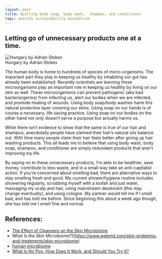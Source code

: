 ```yaml
---
layout: post
title: Quitting body soap, body wash,  shampoo, and conditioner
tags: anarchy sustainability minimalism
---
```


## Letting go of unnecessary products one at a time.

![Hungary by Adrian Stokes](https://upload.wikimedia.org/wikipedia/commons/thumb/7/7a/Hungary_%281909%29_%2814597289679%29.jpg/2000px-Hungary_%281909%29_%2814597289679%29.jpg)  
Hungary by Adrian Stokes


The human body is home to hundreds of species of micro-organisms. The important part they play in keeping us healthy by inhabiting our gut has already been established. Recently scientists are learning these microorganisms play an important role in keeping us healthy by living on our skin as well. These microorganisms can prevent pathogenic (aka bad bacteria/germs) from infecting us, alert our bodies when we are infected, and promote healing of wounds. Using body soap/body washes harm this natural protective layer covering our skins. Using soap on our hands is of course a necessary, life saving practice. Using soap on our bodies on the other hand not only doesn’t serve a purpose but actually harms us. 

While there isn’t evidence to show that the same is true of our hair and shampoo, anecdotally people have claimed their hair’s natural oils balance out. With time many people claim their hair feels better after giving up hair washing products. This all leads me to believe that using body wash, body soap, shampoo, and conditioner are simply redundant products that aren’t improving my life. 

By saying no to these unnecessary products, I’m able to be healthier, save money, contribute to less waste, and in a small way take an anti-capitalist action. If you’re concerned about smelling bad, there are alternative ways to stay smelling fresh and good. My current shower/hygiene routine includes showering regularly, scrubbing myself with a loofah and just water, massaging my scalp and hair, using mainstream deodorant (this may change eventually), and using cologne. My partner would tell me if I smell bad, and has told me before. Since beginning this about a week ago though, she has told me I smell fine and normal. 

## References:

- [The Effect of Cleansers on the Skin Microbiome](https://practicaldermatology.com/youngmd-connect/resident-resource-center/the-effect-of-cleansers-on-the-skin-microbiome/23269/)
- What Is the Skin Microbiome?](https://www.webmd.com/skin-problems-and-treatments/skin-microbiome)
- [human microbiome](https://www.britannica.com/science/human-microbiome)
- [What Is No Poo, How Does It Work, and Should You Try It?](https://www.healthline.com/health/beauty-skin-care/no-poo)
